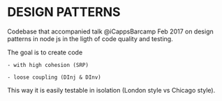 # DESIGN PATTERNS

Codebase that accompanied talk @iCappsBarcamp Feb 2017 on design patterns in
node js in the ligth of code quality and testing.

The goal is to create code

    - with high cohesion (SRP)

    - loose coupling (DInj & DInv)

This way it is easily testable in isolation (London style vs Chicago style).

